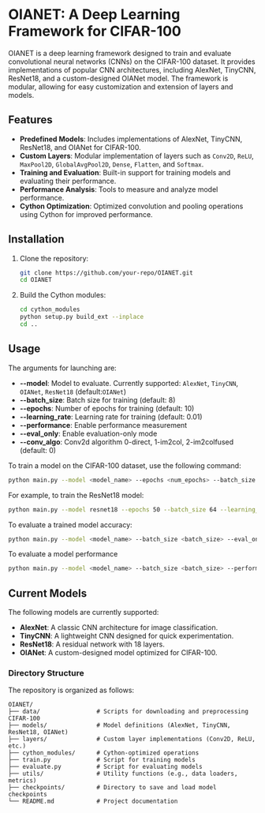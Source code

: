# OIANET: A Deep Learning Framework for CIFAR-100

OIANET is a deep learning framework designed to train and evaluate convolutional neural networks (CNNs) on the CIFAR-100 dataset. It provides implementations of popular CNN architectures, including AlexNet, TinyCNN, ResNet18, and a custom-designed OIANet model. The framework is modular, allowing for easy customization and extension of layers and models.

## Features

- **Predefined Models**: Includes implementations of AlexNet, TinyCNN, ResNet18, and OIANet for CIFAR-100.
- **Custom Layers**: Modular implementation of layers such as `Conv2D`, `ReLU`, `MaxPool2D`, `GlobalAvgPool2D`, `Dense`, `Flatten`, and `Softmax`.
- **Training and Evaluation**: Built-in support for training models and evaluating their performance.
- **Performance Analysis**: Tools to measure and analyze model performance.
- **Cython Optimization**: Optimized convolution and pooling operations using Cython for improved performance.

## Installation

1. Clone the repository:
   ```bash
   git clone https://github.com/your-repo/OIANET.git
   cd OIANET
   ```
2. Build the Cython modules:
   ```bash
   cd cython_modules
   python setup.py build_ext --inplace
   cd ..
   ```
## Usage

The arguments for launching are:
- **--model**: Model to evaluate. Currently supported: `AlexNet`, `TinyCNN`, `OIANet`, `ResNet18` (default:`OIANet`)
- **--batch_size**: Batch size for training (default: 8)
- **--epochs**: Number of epochs for training (default: 10)
- **--learning_rate**: Learning rate for training (default: 0.01)
- **--performance**: Enable performance measurement
- **--eval_only**: Enable evaluation-only mode
- **--conv_algo**: Conv2d algorithm 0-direct, 1-im2col, 2-im2colfused (default: 0)


To train a model on the CIFAR-100 dataset, use the following command:
```bash
python main.py --model <model_name> --epochs <num_epochs> --batch_size <batch_size> --learning_rate <learning_rate>
```

For example, to train the ResNet18 model:
```bash
python main.py --model resnet18 --epochs 50 --batch_size 64 --learning_rate 0.001
```

To evaluate a trained model accuracy:
```bash
python main.py --model <model_name> --batch_size <batch_size> --eval_only
```

To evaluate a model performance
```bash
python main.py --model <model_name> --batch_size <batch_size> --performance
```
## Current Models

The following models are currently supported:
- **AlexNet**: A classic CNN architecture for image classification.
- **TinyCNN**: A lightweight CNN designed for quick experimentation.
- **ResNet18**: A residual network with 18 layers.
- **OIANet**: A custom-designed model optimized for CIFAR-100.

### Directory Structure

The repository is organized as follows:
```
OIANET/
├── data/                # Scripts for downloading and preprocessing CIFAR-100
├── models/              # Model definitions (AlexNet, TinyCNN, ResNet18, OIANet)
├── layers/              # Custom layer implementations (Conv2D, ReLU, etc.)
├── cython_modules/      # Cython-optimized operations
├── train.py             # Script for training models
├── evaluate.py          # Script for evaluating models
├── utils/               # Utility functions (e.g., data loaders, metrics)
├── checkpoints/         # Directory to save and load model checkpoints
└── README.md            # Project documentation
```